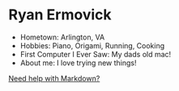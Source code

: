 # Ryan Ermovick


- Hometown: Arlington, VA 
- Hobbies: Piano, Origami, Running, Cooking
- First Computer I Ever Saw: My dads old mac!
- About me: I love trying new things!

[Need help with Markdown?](https://docs.github.com/en/get-started/writing-on-github/getting-started-with-writing-and-formatting-on-github/basic-writing-and-formatting-syntax)
